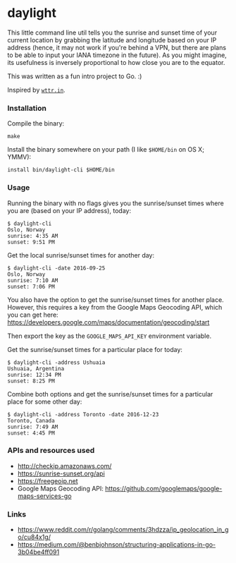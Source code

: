 # daylight

This little command line util tells you the sunrise and sunset time of your
current location by grabbing the latitude and longitude based on your IP
address (hence, it may not work if you're behind a VPN, but there are plans to
be able to input your IANA timezone in the future). As you might imagine, its
usefulness is inversely proportional to how close you are to the equator.

This was written as a fun intro project to Go. :)

Inspired by [`wttr.in`](https://github.com/chubin/wttr.in).


### Installation

Compile the binary:

    make

Install the binary somewhere on your path (I like `$HOME/bin` on OS X; YMMV):

    install bin/daylight-cli $HOME/bin


### Usage

Running the binary with no flags gives you the sunrise/sunset times where you
are (based on your IP address), today:

    $ daylight-cli
    Oslo, Norway
    sunrise: 4:35 AM
    sunset: 9:51 PM

Get the local sunrise/sunset times for another day:

    $ daylight-cli -date 2016-09-25
    Oslo, Norway
    sunrise: 7:10 AM
    sunset: 7:06 PM

You also have the option to get the sunrise/sunset times for another place.
However, this requires a key from the Google Maps Geocoding API, which you
can get here: <https://developers.google.com/maps/documentation/geocoding/start>

Then export the key as the `GOOGLE_MAPS_API_KEY` environment variable.

Get the sunrise/sunset times for a particular place for today:

    $ daylight-cli -address Ushuaia
    Ushuaia, Argentina
    sunrise: 12:34 PM
    sunset: 8:25 PM

Combine both options and get the sunrise/sunset times for a particular place
for some other day:

    $ daylight-cli -address Toronto -date 2016-12-23
    Toronto, Canada
    sunrise: 7:49 AM
    sunset: 4:45 PM


### APIs and resources used

* <http://checkip.amazonaws.com/>
* <https://sunrise-sunset.org/api>
* <https://freegeoip.net>
* Google Maps Geocoding API: <https://github.com/googlemaps/google-maps-services-go>


### Links

* <https://www.reddit.com/r/golang/comments/3hdzza/ip_geolocation_in_go/cu84x1g/>
* <https://medium.com/@benbjohnson/structuring-applications-in-go-3b04be4ff091>
